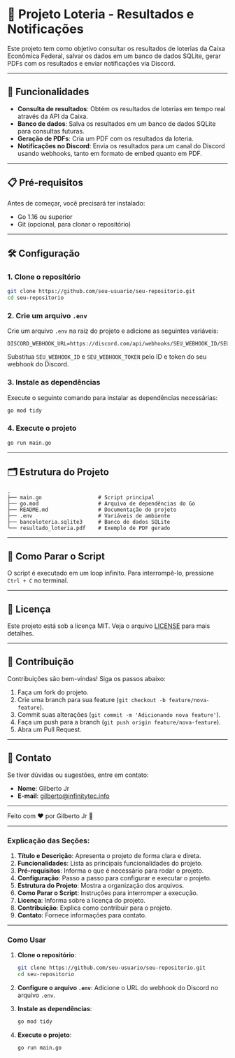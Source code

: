 

# 🎰 Projeto Loteria - Resultados e Notificações

Este projeto tem como objetivo consultar os resultados de loterias da Caixa Econômica Federal, salvar os dados em um banco de dados SQLite, gerar PDFs com os resultados e enviar notificações via Discord.

---

## 🚀 Funcionalidades

- **Consulta de resultados**: Obtém os resultados de loterias em tempo real através da API da Caixa.
- **Banco de dados**: Salva os resultados em um banco de dados SQLite para consultas futuras.
- **Geração de PDFs**: Cria um PDF com os resultados da loteria.
- **Notificações no Discord**: Envia os resultados para um canal do Discord usando webhooks, tanto em formato de embed quanto em PDF.

---

## 📋 Pré-requisitos

Antes de começar, você precisará ter instalado:

- Go 1.16 ou superior
- Git (opcional, para clonar o repositório)

---

## 🛠️ Configuração

### 1. Clone o repositório

```bash
git clone https://github.com/seu-usuario/seu-repositorio.git
cd seu-repositorio
```

### 2. Crie um arquivo `.env`

Crie um arquivo `.env` na raiz do projeto e adicione as seguintes variáveis:

```plaintext
DISCORD_WEBHOOK_URL=https://discord.com/api/webhooks/SEU_WEBHOOK_ID/SEU_WEBHOOK_TOKEN
```

Substitua `SEU_WEBHOOK_ID` e `SEU_WEBHOOK_TOKEN` pelo ID e token do seu webhook do Discord.

### 3. Instale as dependências

Execute o seguinte comando para instalar as dependências necessárias:

```bash
go mod tidy
```

### 4. Execute o projeto

```bash
go run main.go
```

---

## 🗂️ Estrutura do Projeto

```
.
├── main.go                  # Script principal
├── go.mod                   # Arquivo de dependências do Go
├── README.md                # Documentação do projeto
├── .env                     # Variáveis de ambiente
├── bancoloteria.sqlite3     # Banco de dados SQLite
└── resultado_loteria.pdf    # Exemplo de PDF gerado
```

---

## 🛑 Como Parar o Script

O script é executado em um loop infinito. Para interrompê-lo, pressione `Ctrl + C` no terminal.

---

## 📄 Licença

Este projeto está sob a licença MIT. Veja o arquivo [LICENSE](LICENSE) para mais detalhes.

---

## 🤝 Contribuição

Contribuições são bem-vindas! Siga os passos abaixo:

1. Faça um fork do projeto.
2. Crie uma branch para sua feature (`git checkout -b feature/nova-feature`).
3. Commit suas alterações (`git commit -m 'Adicionando nova feature'`).
4. Faça um push para a branch (`git push origin feature/nova-feature`).
5. Abra um Pull Request.

---

## 📧 Contato

Se tiver dúvidas ou sugestões, entre em contato:

- **Nome**: Gilberto Jr
- **E-mail**: gilberto@infinitytec.info


---

Feito com ❤️ por Gilberto Jr 👋

---

### Explicação das Seções:

1. **Título e Descrição**: Apresenta o projeto de forma clara e direta.
2. **Funcionalidades**: Lista as principais funcionalidades do projeto.
3. **Pré-requisitos**: Informa o que é necessário para rodar o projeto.
4. **Configuração**: Passo a passo para configurar e executar o projeto.
5. **Estrutura do Projeto**: Mostra a organização dos arquivos.
6. **Como Parar o Script**: Instruções para interromper a execução.
7. **Licença**: Informa sobre a licença do projeto.
8. **Contribuição**: Explica como contribuir para o projeto.
9. **Contato**: Fornece informações para contato.

---

### Como Usar

1. **Clone o repositório**:
   ```bash
   git clone https://github.com/seu-usuario/seu-repositorio.git
   cd seu-repositorio
   ```

2. **Configure o arquivo `.env`**:
   Adicione o URL do webhook do Discord no arquivo `.env`.

3. **Instale as dependências**:
   ```bash
   go mod tidy
   ```

4. **Execute o projeto**:
   ```bash
   go run main.go
   ```


